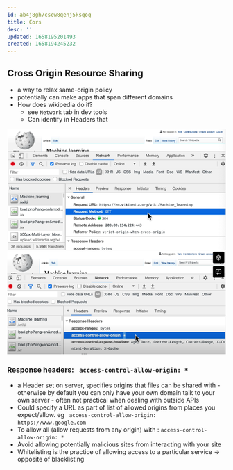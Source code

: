 ```yaml
---
id: ab4j8gh7cscw8qenj5ksqoq
title: Cors
desc: ''
updated: 1658195201493
created: 1658194245232
---
```


## Cross Origin Resource Sharing
- a way to relax same-origin policy
- potentially can make apps that span different domains
- How does wikipedia do it?
  - see `Network` tab in dev tools
  - Can identify in Headers that

![](./assets/images/node-cors.png)
![](./assets/images/node-cors2.png)

### Response headers: ` access-control-allow-origin: *` 
- a Header set on server, specifies origins that files can be shared with - otherwise by default you can only have your own domain talk to your own server - often not practical when dealing with outside APIs
- Could specify a URL as part of list of allowed origins from places you expect/allow. 
eg ` access-control-allow-origin: https://www.google.com`
- To allow all (allow requests from any origin) with : `access-control-allow-origin: *`
- Avoid allowing potentially malicious sites from interacting with your site
- Whitelisting is the practice of allowing access to a particular service -> opposite of blacklisting